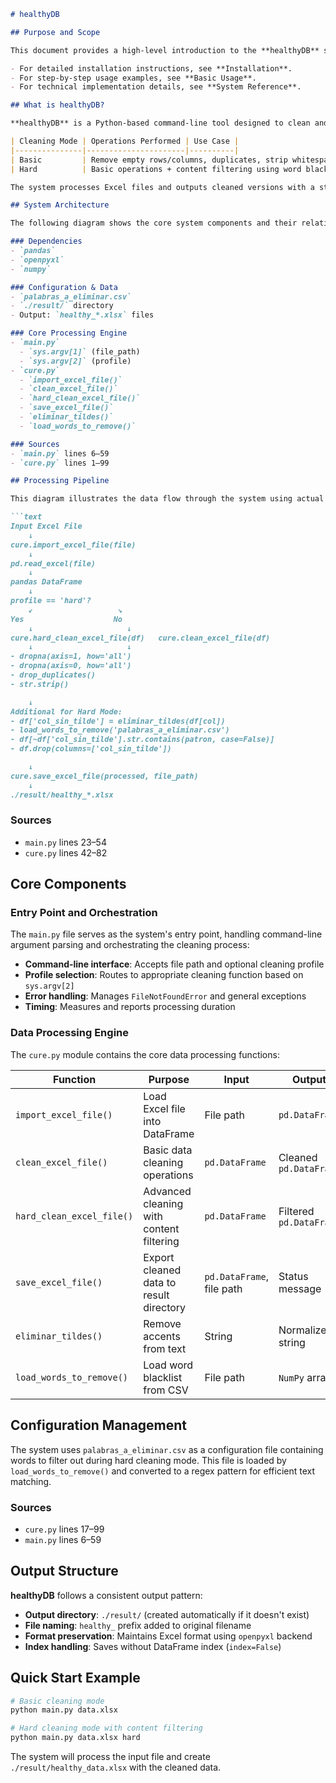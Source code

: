 ```markdown
# healthyDB

## Purpose and Scope

This document provides a high-level introduction to the **healthyDB** system, explaining its purpose as an Excel data cleaning and sanitization tool. It covers the system's architecture, core components, and processing modes to help users understand how healthyDB transforms messy Excel data into clean, standardized datasets.

- For detailed installation instructions, see **Installation**.
- For step-by-step usage examples, see **Basic Usage**.
- For technical implementation details, see **System Reference**.

## What is healthyDB?

**healthyDB** is a Python-based command-line tool designed to clean and sanitize Excel files by removing unwanted data, duplicates, and optionally filtering content based on configurable word blacklists. The system provides two cleaning profiles:

| Cleaning Mode | Operations Performed | Use Case |
|---------------|----------------------|----------|
| Basic         | Remove empty rows/columns, duplicates, strip whitespace | General data cleanup |
| Hard          | Basic operations + content filtering using word blacklist + text normalization | Content sanitization with specific filtering requirements |

The system processes Excel files and outputs cleaned versions with a standardized naming convention in a dedicated results directory.

## System Architecture

The following diagram shows the core system components and their relationships using actual code entities:

### Dependencies
- `pandas`
- `openpyxl`
- `numpy`

### Configuration & Data
- `palabras_a_eliminar.csv`
- `./result/` directory
- Output: `healthy_*.xlsx` files

### Core Processing Engine
- `main.py`
  - `sys.argv[1]` (file_path)
  - `sys.argv[2]` (profile)
- `cure.py`
  - `import_excel_file()`
  - `clean_excel_file()`
  - `hard_clean_excel_file()`
  - `save_excel_file()`
  - `eliminar_tildes()`
  - `load_words_to_remove()`

### Sources
- `main.py` lines 6–59
- `cure.py` lines 1–99

## Processing Pipeline

This diagram illustrates the data flow through the system using actual function names and file operations:

```text
Input Excel File
    ↓
cure.import_excel_file(file)
    ↓
pd.read_excel(file)
    ↓
pandas DataFrame
    ↓
profile == 'hard'?
    ↙                   ↘
Yes                    No
    ↓                     ↓
cure.hard_clean_excel_file(df)   cure.clean_excel_file(df)
    ↓                     ↓
- dropna(axis=1, how='all')  
- dropna(axis=0, how='all')  
- drop_duplicates()  
- str.strip()  

    ↓
Additional for Hard Mode:
- df['col_sin_tilde'] = eliminar_tildes(df[col])
- load_words_to_remove('palabras_a_eliminar.csv')
- df[~df['col_sin_tilde'].str.contains(patron, case=False)]
- df.drop(columns=['col_sin_tilde'])

    ↓
cure.save_excel_file(processed, file_path)
    ↓
./result/healthy_*.xlsx
```

### Sources
- `main.py` lines 23–54
- `cure.py` lines 42–82

## Core Components

### Entry Point and Orchestration

The `main.py` file serves as the system's entry point, handling command-line argument parsing and orchestrating the cleaning process:

- **Command-line interface**: Accepts file path and optional cleaning profile
- **Profile selection**: Routes to appropriate cleaning function based on `sys.argv[2]`
- **Error handling**: Manages `FileNotFoundError` and general exceptions
- **Timing**: Measures and reports processing duration

### Data Processing Engine

The `cure.py` module contains the core data processing functions:

| Function                | Purpose                                  | Input               | Output              |
|-------------------------|------------------------------------------|---------------------|---------------------|
| `import_excel_file()`   | Load Excel file into DataFrame           | File path           | `pd.DataFrame`      |
| `clean_excel_file()`    | Basic data cleaning operations           | `pd.DataFrame`      | Cleaned `pd.DataFrame` |
| `hard_clean_excel_file()` | Advanced cleaning with content filtering | `pd.DataFrame`      | Filtered `pd.DataFrame` |
| `save_excel_file()`     | Export cleaned data to result directory  | `pd.DataFrame`, file path | Status message  |
| `eliminar_tildes()`     | Remove accents from text                 | String              | Normalized string   |
| `load_words_to_remove()`| Load word blacklist from CSV             | File path           | `NumPy` array       |

## Configuration Management

The system uses `palabras_a_eliminar.csv` as a configuration file containing words to filter out during hard cleaning mode. This file is loaded by `load_words_to_remove()` and converted to a regex pattern for efficient text matching.

### Sources
- `cure.py` lines 17–99
- `main.py` lines 6–59

## Output Structure

**healthyDB** follows a consistent output pattern:

- **Output directory**: `./result/` (created automatically if it doesn't exist)
- **File naming**: `healthy_` prefix added to original filename
- **Format preservation**: Maintains Excel format using `openpyxl` backend
- **Index handling**: Saves without DataFrame index (`index=False`)

## Quick Start Example

```bash
# Basic cleaning mode
python main.py data.xlsx

# Hard cleaning mode with content filtering
python main.py data.xlsx hard
```

The system will process the input file and create `./result/healthy_data.xlsx` with the cleaned data.
```
